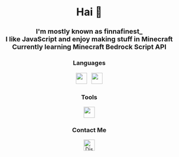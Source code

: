 <h1 align="center">Hai 👋</h1>  

<h2 align="center" style="font-size: 18px;">
  I'm mostly known as <strong>finnafinest_</strong><br>
  I like JavaScript and enjoy making stuff in Minecraft<br>
  Currently learning <strong>Minecraft Bedrock Script API</strong>
</h2>

<h3 align="center">Languages</h3>
<p align="center">
  <img src="https://cdn.jsdelivr.net/gh/devicons/devicon/icons/javascript/javascript-original.svg" height="30"/>
  &nbsp;
  <img src="https://cdn.jsdelivr.net/gh/devicons/devicon/icons/nodejs/nodejs-original.svg" height="30"/>
</p>

<h3 align="center">Tools</h3>
<p align="center">
  <img src="https://cdn.jsdelivr.net/gh/devicons/devicon/icons/vscode/vscode-original.svg" height="30"/>
</p>

<h3 align="center">Contact Me</h3>
<p align="center">
  <a href="https://discord.com/users/YOUR_DISCORD_ID" target="_blank">
    <img src="https://cdn-icons-png.flaticon.com/512/2111/2111370.png" height="30" alt="Discord Icon"/>
  </a>
</p>

